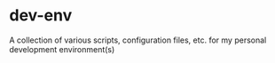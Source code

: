 # dev-env
A collection of various scripts, configuration files, etc. for my personal development environment(s)
